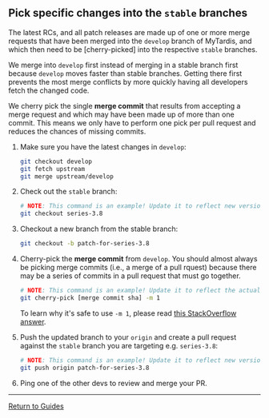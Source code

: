 ## Pick specific changes into the `stable` branches

The latest RCs, and all patch releases are made up of one or more merge requests
that have been merged into the `develop` branch of MyTardis, and which
then need to be [cherry-picked] into the respective `stable` branches.

We merge into `develop` first instead of merging in a stable branch first because
`develop` moves faster than stable branches. Getting there first prevents the most
merge conflicts by more quickly having all developers fetch the changed code.

We cherry pick the single **merge commit** that results from accepting a merge
request and which may have been made up of more than one commit. This means we
only have to perform one pick per pull request and reduces the chances of
missing commits.

1. Make sure you have the latest changes in `develop`:

    ```sh
    git checkout develop
    git fetch upstream
    git merge upstream/develop
    ```

1. Check out the `stable` branch:

    ```sh
    # NOTE: This command is an example! Update it to reflect new version numbers.
    git checkout series-3.8
    ```

1. Checkout a new branch from the stable branch:

    ```sh
    git checkout -b patch-for-series-3.8
    ```

1. Cherry-pick the **merge commit** from `develop`. You should almost always be
   picking merge commits (i.e., a merge of a pull rquest) because there may be a
   series of commits in a pull request that must go together.

    ```sh
    # NOTE: This command is an example! Update it to reflect the actual SHA.
    git cherry-pick [merge commit sha] -m 1
    ```

    To learn why it's safe to use `-m 1`, please read [this StackOverflow
    answer](https://stackoverflow.com/a/12628579/223897).

1. Push the updated branch to your `origin` and create a pull request against the
   `stable` branch you are targeting e.g. `series-3.8`:

    ```sh
    # NOTE: This command is an example! Update it to reflect new version numbers.
    git push origin patch-for-series-3.8
    ```

1. Ping one of the other devs to review and merge your PR.

---

[Return to Guides](../README.md#guides)
